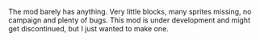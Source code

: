 The mod barely has anything. Very little blocks, many sprites missing, no campaign and plenty of bugs.
This mod is under development and might get discontinued, but I just wanted to make one.
